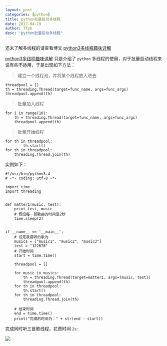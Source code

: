 ```yaml
---
layout: post
categories: [python]
title: python批量启动多线程
date: 2017-04-19
author: TTyb
desc: "python批量启动多线程"
---
```


还未了解多线程的请查看博文 [python3多线程趣味详解](http://www.cnblogs.com/TTyb/p/5846745.html)

[python3多线程趣味详解](http://www.cnblogs.com/TTyb/p/5846745.html) 只是介绍了 `python` 多线程的使用，对于批量启动线程来说有些不适用，于是出现如下方法：

> 建立一个线程池，并将某个线程放入进去

```
threadpool = []
th = threading.Thread(target=func_name, args=func_args)
threadpool.append(th)
```

> 批量加入线程

```
for i in range(10):
    th = threading.Thread(target=func_name, args=func_args)
    threadpool.append(th)
```

> 批量开始线程

```
for th in threadpool:
        th.start()
for th in threadpool:
    threading.Thread.join(th)
```

实例如下：

```
#!/usr/bin/python3.4
# -*- coding: utf-8 -*-

import time
import threading


def matter1(music, test):
    print test, music
    # 假设每一首歌曲的时间是2秒
    time.sleep(2)


if __name__ == '__main__':
    # 设定我要听的歌为
    musics = ["music1", "music2", "music3"]
    test = "122678"
    # 开始时间
    start = time.time()

    threadpool = []

    for music in musics:
        th = threading.Thread(target=matter1, args=(music, test))
        threadpool.append(th)
    for th in threadpool:
        th.start()
    for th in threadpool:
        threading.Thread.join(th)

    # 结束时间
    end = time.time()
    print("完成的时间为：" + str(end - start))
```

完成同时听三首歌线程，花费时间 `2s`:

![](http://images2015.cnblogs.com/blog/996148/201704/996148-20170419102557243-1546143581.png)
